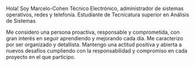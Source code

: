 Hola! Soy Marcelo-Cohen
Técnico Electrónico, administrador de sistemas operativos, redes y telefonía.
Estudiante de Tecnicatura superior en Análisis de Sistemas

Me considero una persona proactiva, responsable y comprometida, con gran interés en seguir aprendiendo y mejorando cada día. 
Me caracterizo por ser organizado y detallista. Mantengo una actitud positiva y abierta a nuevos desafíos cumpliendo con la responsabilidad y compromiso en cada proyecto en el que participo.
